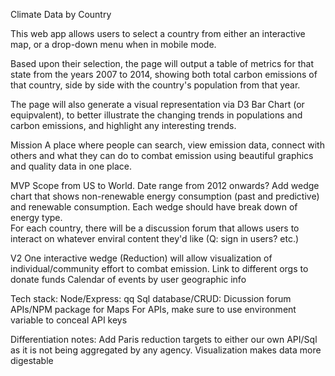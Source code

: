 Climate Data by Country

This web app allows users to select a country from either an interactive map, or a drop-down menu when in mobile mode.

Based upon their selection, the page will output a table of metrics for that state from the years 2007 to 2014, showing both total carbon emissions of that country, side by side with the country's population from that year.

The page will also generate a visual representation via D3 Bar Chart (or equipvalent), to better illustrate the changing trends in populations and carbon emissions, and highlight any interesting trends.

Mission
A place where people can search, view emission data, connect with others and what they can do to combat emission using beautiful graphics and quality data in one place.

MVP
Scope from US to World. Date range from 2012 onwards?
Add wedge chart that shows non-renewable energy consumption (past and predictive) and renewable consumption. Each wedge should have break down of energy type.  
For each country, there will be a discussion forum that allows users to interact on whatever enviral content they'd like (Q: sign in users? etc.)


V2
One interactive wedge (Reduction) will allow visualization of individual/community effort to combat emission.
Link to different orgs to donate funds
Calendar of events by user geographic info

Tech stack: 
Node/Express: qq 
Sql database/CRUD: Dicussion forum
APIs/NPM package for Maps
For APIs, make sure to use environment variable to conceal API keys


Differentiation notes: 
Add Paris reduction targets to either our own API/Sql as it is not being aggregated by any agency.
Visualization makes data more digestable

